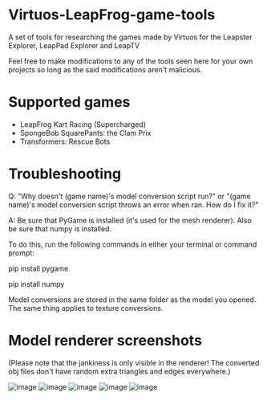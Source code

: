 # Virtuos-LeapFrog-game-tools
A set of tools for researching the games made by Virtuos for the Leapster Explorer, LeapPad Explorer and LeapTV

Feel free to make modifications to any of the tools seen here for your own projects so long as the said modifications aren't malicious.

# Supported games

- LeapFrog Kart Racing (Supercharged)
- SpongeBob SquarePants: the Clam Prix
- Transformers: Rescue Bots

# Troubleshooting 

Q: "Why doesn't (game name)'s model conversion script run?" or "(game name)'s model conversion script throws an error when ran. How do I fix it?"

A: Be sure that PyGame is installed (it's used for the mesh renderer). Also be sure that numpy is installed. 

To do this, run the following commands in either your terminal or command prompt:

pip install pygame

pip install numpy

Model conversions are stored in the same folder as the model you opened. The same thing applies to texture conversions.

# Model renderer screenshots
(Please note that the jankiness is only visible in the renderer! The converted obj files don't have random extra triangles and edges everywhere.)

![image](https://github.com/user-attachments/assets/6b056fe8-2612-485d-8768-72810775495b)
![image](https://github.com/user-attachments/assets/cbcd1b1d-bb06-4e09-b3d8-f303e1de7e06)
![image](https://github.com/user-attachments/assets/31eb9aa1-8402-41c6-906a-c182c217fa1b)
![image](https://github.com/user-attachments/assets/67dcda3e-bf61-4e1f-9608-f83d94116b92)
![image](https://github.com/user-attachments/assets/205479e0-3da7-44b2-86ab-fc208491a237)
